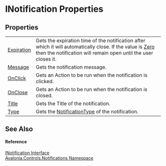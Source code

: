 # INotification Properties




## Properties
<table>
<tr>
<td><a href="P_Avalonia_Controls_Notifications_INotification_Expiration">Expiration</a></td>
<td>Gets the expiration time of the notification after which it will automatically close. If the value is <a href="https://learn.microsoft.com/dotnet/api/system.timespan.zero" target="_blank" rel="noopener noreferrer">Zero</a> then the notification will remain open until the user closes it.</td>
</tr>
<tr>
<td><a href="P_Avalonia_Controls_Notifications_INotification_Message">Message</a></td>
<td>Gets the notification message.</td>
</tr>
<tr>
<td><a href="P_Avalonia_Controls_Notifications_INotification_OnClick">OnClick</a></td>
<td>Gets an Action to be run when the notification is clicked.</td>
</tr>
<tr>
<td><a href="P_Avalonia_Controls_Notifications_INotification_OnClose">OnClose</a></td>
<td>Gets an Action to be run when the notification is closed.</td>
</tr>
<tr>
<td><a href="P_Avalonia_Controls_Notifications_INotification_Title">Title</a></td>
<td>Gets the Title of the notification.</td>
</tr>
<tr>
<td><a href="P_Avalonia_Controls_Notifications_INotification_Type">Type</a></td>
<td>Gets the <a href="T_Avalonia_Controls_Notifications_NotificationType">NotificationType</a> of the notification.</td>
</tr>
</table>

## See Also


#### Reference
<a href="T_Avalonia_Controls_Notifications_INotification">INotification Interface</a>  
<a href="N_Avalonia_Controls_Notifications">Avalonia.Controls.Notifications Namespace</a>  
